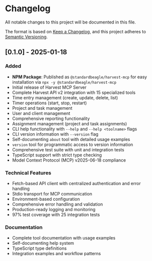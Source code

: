 # Changelog

All notable changes to this project will be documented in this file.

The format is based on [Keep a Changelog](https://keepachangelog.com/en/1.0.0/),
and this project adheres to [Semantic Versioning](https://semver.org/spec/v2.0.0.html).

## [0.1.0] - 2025-01-18

### Added
- **NPM Package**: Published as `@standardbeagle/harvest-mcp` for easy installation via `npx -y @standardbeagle/harvest-mcp`
- Initial release of Harvest MCP Server
- Complete Harvest API v2 integration with 15 specialized tools
- Time entry management (create, update, delete, list)
- Timer operations (start, stop, restart)
- Project and task management
- User and client management
- Comprehensive reporting functionality
- Assignment management (project and task assignments)
- CLI help functionality with `--help` and `--help <toolname>` flags
- CLI version information with `--version` flag
- Self-documenting `about` tool with detailed usage examples
- `version` tool for programmatic access to version information
- Comprehensive test suite with unit and integration tests
- TypeScript support with strict type checking
- Model Context Protocol (MCP) v2025-06-18 compliance

### Technical Features
- Fetch-based API client with centralized authentication and error handling
- Stdio transport for MCP communication
- Environment-based configuration
- Comprehensive error handling and validation
- Production-ready logging and monitoring
- 97% test coverage with 25 integration tests

### Documentation
- Complete tool documentation with usage examples
- Self-documenting help system
- TypeScript type definitions
- Integration examples and workflow patterns